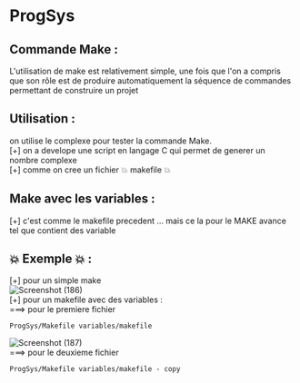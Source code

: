 # ProgSys

## Commande Make :
L'utilisation de make est relativement simple, une fois que l'on a compris que son rôle est de produire automatiquement la séquence de commandes permettant de construire un projet

## Utilisation :
on utilise le complexe pour tester la commande Make.</br>
[+] on a develope une script en langage C qui permet de generer un nombre complexe</br>
[+] comme on cree un fichier :boom: makefile :boom: 
## Make avec les variables :
[+] c'est comme le makefile precedent ... mais ce la pour le MAKE avance tel que contient des variable 

## :boom: Exemple :boom: :
[+] pour un simple make </br>
![Screenshot (186)](https://user-images.githubusercontent.com/65505262/146039255-fc2b4afc-fa55-4770-8768-f6e96b75678c.png)</br>
[+] pour un makefile avec des variables : </br>
 ===> pour le premiere fichier
 ```
 ProgSys/Makefile variables/makefile
 ```
![Screenshot (187)](https://user-images.githubusercontent.com/65505262/146199441-d2df8a2f-0fd1-4a7a-89ba-5e32486532e3.png)</br>
 ===> pour le deuxieme fichier 
 ```
 ProgSys/Makefile variables/makefile - copy
 ```
 
